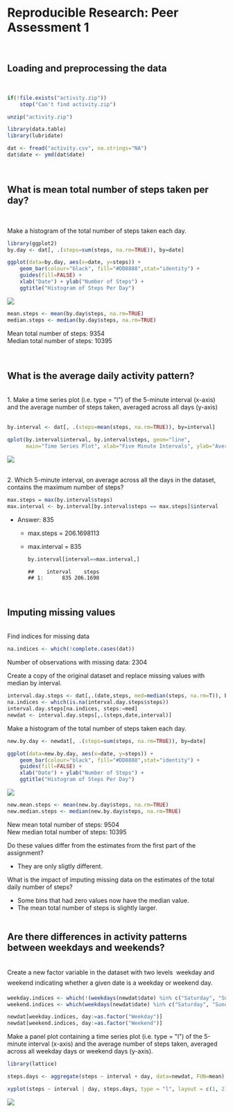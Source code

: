 # Reproducible Research: Peer Assessment 1

<br>

## Loading and preprocessing the data
<br>


```r
if(!file.exists("activity.zip"))
    stop("Can't find activity.zip")

unzip("activity.zip")

library(data.table)
library(lubridate)

dat <- fread("activity.csv", na.strings="NA")
dat$date <- ymd(dat$date)
```

<br>

## What is mean total number of steps taken per day?
<br>

Make a histogram of the total number of steps taken each day.


```r
library(ggplot2)
by.day <- dat[, .(steps=sum(steps, na.rm=TRUE)), by=date]

ggplot(data=by.day, aes(x=date, y=steps)) + 
    geom_bar(colour="black", fill="#DD8888",stat="identity") + 
    guides(fill=FALSE) +
    xlab("Date") + ylab("Number of Steps") +
    ggtitle("Histogram of Steps Per Day")
```

![](PA1_template_files/figure-html/unnamed-chunk-2-1.png) 

```r
mean.steps <- mean(by.day$steps, na.rm=TRUE)
median.steps <- median(by.day$steps, na.rm=TRUE)
```


Mean total number of steps: 9354
<br>
Median total number of steps: 10395

<br>

## What is the average daily activity pattern?
<br>
1. Make a time series plot (i.e. type = "l") of the 5-minute interval (x-axis)
and the average number of steps taken, averaged across all days (y-axis)
<br><br>


```r
by.interval <- dat[, .(steps=mean(steps, na.rm=TRUE)), by=interval]

qplot(by.interval$interval, by.interval$steps, geom="line",
      main="Time Series Plot", xlab="Five Minute Intervals", ylab="Averages Across All Days")
```

![](PA1_template_files/figure-html/unnamed-chunk-3-1.png) 

<br>
2. Which 5-minute interval, on average across all the days in the dataset,
contains the maximum number of steps?
<br>


```r
max.steps = max(by.interval$steps)
max.interval <- by.interval[by.interval$steps == max.steps]$interval
```

* Answer: 835
    * max.steps = 206.1698113
    * max.interval = 835
        
        ```r
        by.interval[interval==max.interval,]
        ```
        
        ```
        ##    interval    steps
        ## 1:      835 206.1698
        ```
<br>

## Imputing missing values

<br>
Find indices for missing data


```r
na.indices <- which(!complete.cases(dat))
```

Number of observations with missing data: 2304

Create a copy of the original dataset and replace missing values with median by interval.


```r
interval.day.steps <- dat[,.(date,steps, med=median(steps, na.rm=T)), by=interval]
na.indices <- which(is.na(interval.day.steps$steps))
interval.day.steps[na.indices, steps:=med]
newdat <- interval.day.steps[,.(steps,date,interval)]
```

Make a histogram of the total number of steps taken each day.


```r
new.by.day <- newdat[, .(steps=sum(steps, na.rm=TRUE)), by=date]

ggplot(data=new.by.day, aes(x=date, y=steps)) + 
    geom_bar(colour="black", fill="#DD8888",stat="identity") + 
    guides(fill=FALSE) +
    xlab("Date") + ylab("Number of Steps") +
    ggtitle("Histogram of Steps Per Day")
```

![](PA1_template_files/figure-html/unnamed-chunk-8-1.png) 

```r
new.mean.steps <- mean(new.by.day$steps, na.rm=TRUE)
new.median.steps <- median(new.by.day$steps, na.rm=TRUE)
```


New mean total number of steps: 9504
<br>
New median total number of steps: 10395

Do these values differ from the estimates from the first part of the assignment?

* They are only sligtly different.

What is the impact of imputing missing data on the estimates of the total
daily number of steps?

* Some bins that had zero values now have the median value.
* The mean total number of steps is slightly larger.
<br><br>

## Are there differences in activity patterns between weekdays and weekends?
<br>
Create a new factor variable in the dataset with two levels  weekday
and weekend indicating whether a given date is a weekday or weekend
day.


```r
weekday.indices <- which(!(weekdays(newdat$date) %in% c("Saturday", "Sunday")))
weekend.indices <- which(weekdays(newdat$date) %in% c("Saturday", "Sunday"))

newdat[weekday.indices, day:=as.factor("Weekday")]
newdat[weekend.indices, day:=as.factor("Weekend")]
```

Make a panel plot containing a time series plot (i.e. type = "l") of the
5-minute interval (x-axis) and the average number of steps taken, averaged
across all weekday days or weekend days (y-axis).


```r
library(lattice)

steps.days <- aggregate(steps ~ interval + day, data=newdat, FUN=mean)

xyplot(steps ~ interval | day, steps.days, type = "l", layout = c(1, 2))
```

![](PA1_template_files/figure-html/unnamed-chunk-10-1.png) 
